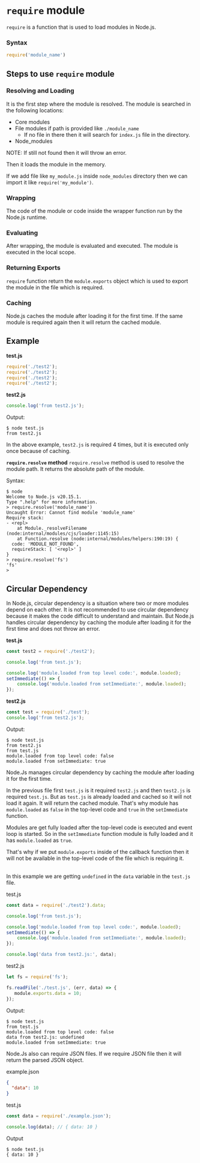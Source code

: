 # `require` module
`require` is a function that is used to load modules in Node.js.

### Syntax
```javascript
require('module_name')
```

## Steps to use `require` module
### Resolving and Loading
It is the first step where the module is resolved. The module is searched in the following locations:
- Core modules
- File modules if path is provided like `./module_name`
  - If no file in there then it will search for `index.js` file in the directory.
- Node_modules

NOTE: If still not found then it will throw an error.

Then it loads the module in the memory.

If we add file like `my_module.js` inside `node_modules` directory then we can import it like `require('my_module')`.

### Wrapping
The code of the module or code inside the wrapper function run by the Node.js runtime.

### Evaluating
After wrapping, the module is evaluated and executed. The module is executed in the local scope.

### Returning Exports
`require` function return the `module.exports` object which is used to export the module in the file which is required.

### Caching
Node.js caches the module after loading it for the first time. If the same module is required again then it will return
the cached module.

## Example
**test.js**
```js
require('./test2');
require('./test2');
require('./test2');
require('./test2');
```
**test2.js**
```js
console.log('from test2.js');
```

Output:
```shell
$ node test.js
from test2.js
```
In the above example, `test2.js` is required 4 times, but it is executed only once because of caching.



**`require.resolve` method**
`require.resolve` method is used to resolve the module path. It returns the absolute path of the module.

Syntax:
```shell
$ node
Welcome to Node.js v20.15.1.
Type ".help" for more information.
> require.resolve('module_name')
Uncaught Error: Cannot find module 'module_name'
Require stack:
- <repl>
    at Module._resolveFilename (node:internal/modules/cjs/loader:1145:15)
    at Function.resolve (node:internal/modules/helpers:190:19) {
  code: 'MODULE_NOT_FOUND',
  requireStack: [ '<repl>' ]
}
> require.resolve('fs')
'fs'
>
```

## Circular Dependency
In Node.js, circular dependency is a situation where two or more modules depend on each other. It is not recommended to
use circular dependency because it makes the code difficult to understand and maintain. But Node.js handles circular
dependency by caching the module after loading it for the first time and does not throw an error.

**test.js**
```js
const test2 = require('./test2');

console.log('from test.js');

console.log('module.loaded from top level code:', module.loaded);
setImmediate(() => {
    console.log('module.loaded from setImmediate:', module.loaded);
});

```

**test2.js**
```js
const test = require('./test');
console.log('from test2.js');
```

Output:
```shell
$ node test.js
from test2.js
from test.js
module.loaded from top level code: false
module.loaded from setImmediate: true
```

Node.Js manages circular dependency by caching the module after loading it for the first time. 

In the previous file first `test.js` is it required `test2.js` and then `test2.js` is required `test.js`. But as `test.js`
is already loaded and cached so it will not load it again. It will return the cached module. That's why module has 
`module.loaded` as `false` in the top-level code and `true` in the `setImmediate` function. 

Modules are get fully loaded after the top-level code is executed and event loop is started. So in the `setImmediate` 
function module is fully loaded and it has `module.loaded` as `true`.

That's why if we put `module.exports` inside of the callback function then it will not be available in the top-level 
code of the file which is requiring it. <br/><br/>

In this example we are getting `undefined` in the `data` variable in the `test.js` file.

test.js
```js
const data = require('./test2').data;

console.log('from test.js');

console.log('module.loaded from top level code:', module.loaded);
setImmediate(() => {
    console.log('module.loaded from setImmediate:', module.loaded);
});

console.log('data from test2.js:', data);
```

test2.js
```js
let fs = require('fs');

fs.readFile('./test.js', (err, data) => {
   module.exports.data = 10;
});
```

Output:
```shell
$ node test.js
from test.js
module.loaded from top level code: false
data from test2.js: undefined
module.loaded from setImmediate: true
```


Node.Js also can require JSON files. If we require JSON file then it will return the parsed JSON object.

example.json
```json
{
  "data": 10
}
```
test.js

```js
const data = require('./example.json');

console.log(data); // { data: 10 }
```
Output
```shell
$ node test.js
{ data: 10 }
```